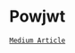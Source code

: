 # Powjwt

[`Medium Article`](https://medium.com/@ygorcastor/implementing-a-jwt-stateless-authentication-using-elixir-phoenix-pow-and-joken-5c2e1f41ba38)


